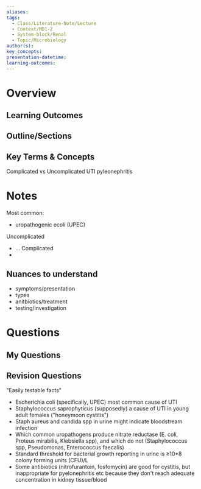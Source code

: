 ```yaml
---
aliases:
tags:
  - Class/Literature-Note/Lecture
  - Context/MD1-2
  - System-block/Renal
  - Topic/Microbiology
author(s):
key_concepts:
presentation-datetime:
learning-outcomes:
---
```



# Overview
## Learning Outcomes

## Outline/Sections

## Key Terms & Concepts
Complicated vs Uncomplicated UTI
pyleonephritis
# Notes
Most common:
- uropathogenic ecoli (UPEC)

Uncomplicated
- ...
Complicated
- 

## Nuances to understand
- symptoms/presentation
- types
- anitbiotics/treatment
- testing/investigation
# Questions

## My Questions
## Revision Questions
"Easily testable facts"
- Escherichia coli (specifically, UPEC) most common cause of UTI
- Staphylococcus saprophyticus (supposedly) a cause of UTI in young adult females ("honeymoon cystitis")
- Staph aureus and candida spp in urine might indicate bloodstream infection
- Which common uropathogens produce nitrate reductase (E. coli, Proteus mirabilis, Klebsiella spp), and which do not (Staphylococcus spp, Pseudomonas, Enterococcus faecalis)
- Standard threshold for bacterial growth reporting in urine is ≥10*8 colony forming units (CFU)/L
- Some antibiotics (nitrofurantoin, fosfomycin) are good for cystitis, but inappropriate for pyelonephritis etc because they don't reach adequate concentration in kidney tissue/blood



